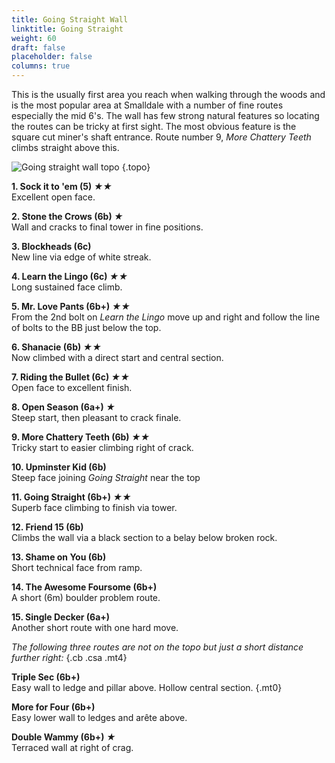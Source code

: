 ```yaml
---
title: Going Straight Wall
linktitle: Going Straight
weight: 60
draft: false
placeholder: false
columns: true
---
```



This is the usually first area you reach when walking through the woods and is the most popular area at Smalldale with a number of fine routes especially the mid 6's. The wall has few strong natural features so locating the routes can be tricky at first sight. The most obvious feature is the square cut miner's shaft entrance. Route number 9, *More Chattery Teeth* climbs straight above this.

![Going straight wall topo](/img/peak/buxton/smalldale-going-straight.jpg)
{.topo}

**1. Sock it to 'em (5) *★★***  
Excellent open face.

**2. Stone the Crows (6b) *★***  
Wall and cracks to final tower in fine positions.

**3. Blockheads (6c)**  
New line via edge of white streak.

**4. Learn the Lingo (6c) *★★***  
Long sustained face climb. 

**5. Mr. Love Pants (6b+) *★★***  
From the 2nd bolt on *Learn the Lingo* move up and right and follow the line of bolts to the BB just below the top.

**6. Shanacie (6b) *★★***  
Now climbed with a direct start and central section. 

**7. Riding the Bullet (6c) *★★***  
Open face to excellent finish.  

**8. Open Season (6a+) *★***  
Steep start, then pleasant to crack finale.

**9. More Chattery Teeth (6b) *★★***  
Tricky start to easier climbing right of crack. 

**10. Upminster Kid (6b)**  
Steep face joining *Going Straight* near the top

<!-- ![Going Straight topo](/img/peak/buxton/SMALL5.gif)
{.topo .w100} -->

**11. Going Straight (6b+) *★★***  
Superb face climbing to finish via tower. 

**12. Friend 15 (6b)**  
Climbs the wall via a black section to a belay below broken rock. 

**13. Shame on You (6b)**  
Short technical face from ramp. 

**14. The Awesome Foursome (6b+)**  
A short (6m) boulder problem route.

**15. Single Decker (6a+)**  
Another short route with one hard move.

_The following three routes are not on the topo but just a short distance further right:_
{.cb .csa .mt4}

**Triple Sec (6b+)**  
Easy wall to ledge and pillar above. Hollow central section.
{.mt0}

**More for Four (6b+)**  
Easy lower wall to ledges and arête above.

**Double Wammy (6b+) *★***  
Terraced wall at right of crag.


